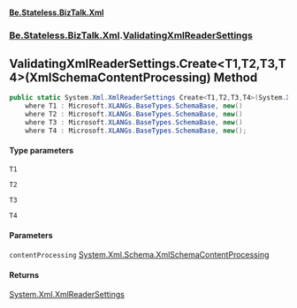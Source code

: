 #### [Be.Stateless.BizTalk.Xml](README.md 'README')
### [Be.Stateless.BizTalk.Xml](Be.Stateless.BizTalk.Xml.md 'Be.Stateless.BizTalk.Xml').[ValidatingXmlReaderSettings](ValidatingXmlReaderSettings.md 'Be.Stateless.BizTalk.Xml.ValidatingXmlReaderSettings')

## ValidatingXmlReaderSettings.Create<T1,T2,T3,T4>(XmlSchemaContentProcessing) Method

```csharp
public static System.Xml.XmlReaderSettings Create<T1,T2,T3,T4>(System.Xml.Schema.XmlSchemaContentProcessing contentProcessing=System.Xml.Schema.XmlSchemaContentProcessing.Strict)
    where T1 : Microsoft.XLANGs.BaseTypes.SchemaBase, new()
    where T2 : Microsoft.XLANGs.BaseTypes.SchemaBase, new()
    where T3 : Microsoft.XLANGs.BaseTypes.SchemaBase, new()
    where T4 : Microsoft.XLANGs.BaseTypes.SchemaBase, new();
```
#### Type parameters

<a name='Be.Stateless.BizTalk.Xml.ValidatingXmlReaderSettings.Create_T1,T2,T3,T4_(System.Xml.Schema.XmlSchemaContentProcessing).T1'></a>

`T1`

<a name='Be.Stateless.BizTalk.Xml.ValidatingXmlReaderSettings.Create_T1,T2,T3,T4_(System.Xml.Schema.XmlSchemaContentProcessing).T2'></a>

`T2`

<a name='Be.Stateless.BizTalk.Xml.ValidatingXmlReaderSettings.Create_T1,T2,T3,T4_(System.Xml.Schema.XmlSchemaContentProcessing).T3'></a>

`T3`

<a name='Be.Stateless.BizTalk.Xml.ValidatingXmlReaderSettings.Create_T1,T2,T3,T4_(System.Xml.Schema.XmlSchemaContentProcessing).T4'></a>

`T4`
#### Parameters

<a name='Be.Stateless.BizTalk.Xml.ValidatingXmlReaderSettings.Create_T1,T2,T3,T4_(System.Xml.Schema.XmlSchemaContentProcessing).contentProcessing'></a>

`contentProcessing` [System.Xml.Schema.XmlSchemaContentProcessing](https://docs.microsoft.com/en-us/dotnet/api/System.Xml.Schema.XmlSchemaContentProcessing 'System.Xml.Schema.XmlSchemaContentProcessing')

#### Returns
[System.Xml.XmlReaderSettings](https://docs.microsoft.com/en-us/dotnet/api/System.Xml.XmlReaderSettings 'System.Xml.XmlReaderSettings')